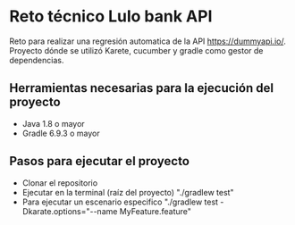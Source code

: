 # Reto técnico Lulo bank API
Reto para realizar una regresión automatica de la API https://dummyapi.io/. 
Proyecto dónde se utilizó Karete, cucumber y gradle como gestor de dependencias.

## Herramientas necesarias para la ejecución del proyecto

* Java 1.8 o mayor
* Gradle 6.9.3 o mayor

## Pasos para ejecutar el proyecto
* Clonar el repositorio
* Ejecutar en la terminal (raíz del proyecto) "./gradlew test"
* Para ejecutar un escenario especifico "./gradlew test -Dkarate.options="--name MyFeature.feature"